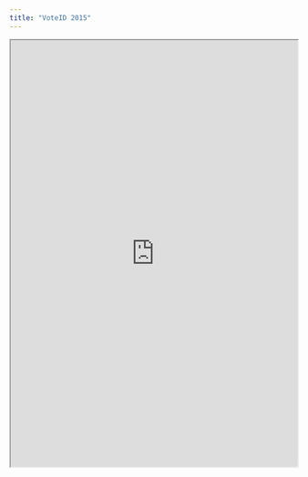 ```yaml
---
title: "VoteID 2015"
---
```



<iframe height="750" width="100%" src="https://ewelton.github.io/ktest/wiki.html#VoteID%202015"></iframe>
